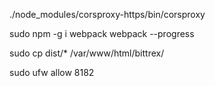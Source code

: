 ./node_modules/corsproxy-https/bin/corsproxy

sudo npm -g i webpack
webpack --progress

sudo cp dist/* /var/www/html/bittrex/

sudo ufw allow 8182